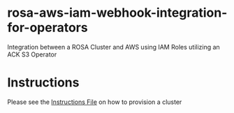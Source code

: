# rosa-aws-iam-webhook-integration-for-operators
Integration between a ROSA Cluster and AWS using IAM Roles utilizing an ACK S3 Operator

# Instructions
Please see the [Instructions File](./INSTRUCTIONS.md) on how to provision a cluster
